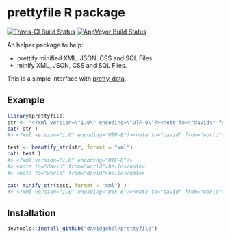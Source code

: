 prettyfile R package
================

[![Travis-CI Build Status](https://travis-ci.org/davidgohel/prettyfile.svg?branch=master)](https://travis-ci.org/davidgohel/prettyfile) [![AppVeyor Build Status](https://ci.appveyor.com/api/projects/status/github/davidgohel/prettyfile?branch=master&svg=true)](https://ci.appveyor.com/project/davidgohel/prettyfile)

An helper package to help:

-   prettify minified XML, JSON, CSS and SQL Files.
-   minify XML, JSON, CSS and SQL Files.

This is a simple interface with [pretty-data](http://www.eslinstructor.net/pretty-data/).

Example
-------

``` r
library(prettyfile)
str <- "<?xml version=\"1.0\" encoding=\"UTF-8\"?><note to=\"david\" from=\"world\">hello</note><note to=\"world\" from=\"david\">hello</note>"
cat( str )
#> <?xml version="1.0" encoding="UTF-8"?><note to="david" from="world">hello</note><note to="world" from="david">hello</note>
```

``` r
test <- beautify_str(str, format = "xml") 
cat( test )
#> <?xml version="1.0" encoding="UTF-8"?>
#> <note to="david" from="world">hello</note>
#> <note to="world" from="david">hello</note>
```

``` r
cat( minify_str(test, format = "xml") )
#> <?xml version="1.0" encoding="UTF-8"?><note to="david" from="world">hello</note><note to="world" from="david">hello</note>
```

Installation
------------

``` r
devtools::install_github("davidgohel/prettyfile")
```
